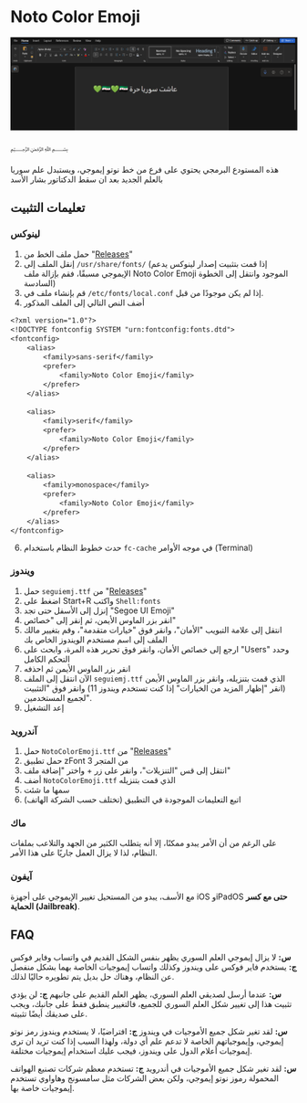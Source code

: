 # Noto Color Emoji
![Example Image](https://github.com/WhakEi/Noto-Color-Emoji/blob/main/images/noto.png)
<p align="center">

﷽

</p>

هذه المستودع البرمجي يحتوي على فرع من خط نوتو إيموجي، ويستبدل علم سوريا بالعلم الجديد بعد ان سقط الدكتاتور بشار الأسد

## تعليمات التثبيت
### لينوكس

1. حمل ملف الخط من "[Releases](https://github.com/WhakEi/Noto-Color-Emoji/releases/tag/Main)"
2. إنقل الملف إلى `/usr/share/fonts/`
(إذا قمت بتثبيت إصدار لينوكس يدعم الإيموجي مسبقًا، فقم بإزالة ملف Noto Color Emoji الموجود وانتقل إلى الخطوة السادسة)
4. قم بإنشاء ملف في `/etc/fonts/local.conf` إذا لم يكن موجودًا من قبل.
5. أضف النص التالي إلى الملف المذكور
```
<?xml version="1.0"?>
<!DOCTYPE fontconfig SYSTEM "urn:fontconfig:fonts.dtd">
<fontconfig>
    <alias>
        <family>sans-serif</family>
        <prefer>
            <family>Noto Color Emoji</family>
        </prefer>
    </alias>

    <alias>
        <family>serif</family>
        <prefer>
            <family>Noto Color Emoji</family>
        </prefer>
    </alias>

    <alias>
        <family>monospace</family>
        <prefer>
            <family>Noto Color Emoji</family>
        </prefer>
    </alias>
</fontconfig>
```
6. حدث خطوط النظام باستخدام `fc-cache` في موجه الأوامر (Terminal)

### ويندوز
1. حمل `seguiemj.ttf` من "[Releases](https://github.com/WhakEi/Noto-Color-Emoji/releases/tag/Main)"
2. اضغط على Start+R واكتب `Shell:fonts`
3. إنزل إلى الأسفل حتى تجد "Segoe UI Emoji"
4. انقر بزر الماوس الأيمن، ثم إنقر إلى "خصائص"
5. انتقل إلى علامة التبويب "الأمان"، وانقر فوق "خيارات متقدمة"، وقم بتغيير مالك الملف إلى اسم مستخدم الويندوز الخاص بك
6. ارجع إلى خصائص الأمان، وانقر فوق تحرير هذه المرة، وابحث على "Users" وحدد التحكم الكامل
7. انقر بزر الماوس الأيمن ثم احذفه
8. الآن انتقل إلى الملف `seguiemj.ttf` الذي قمت بتنزيله، وانقر بزر الماوس الأيمن (انقر "إظهار المزيد من الخيارات" إذا كنت تستخدم ويندوز 11) وانقر فوق "التثبيت لجميع المستخدمين".
9. إعد التشغيل

### آندرويد
1. حمل `NotoColorEmoji.ttf` من "[Releases](https://github.com/WhakEi/Noto-Color-Emoji/releases/tag/Main)"
2. حمل تطبيق zFont 3 من المتجر
3. انتقل إلى قس "التنزيلات"، وانقر على زر + واختر "إضافة ملف"
4. أضف `NotoColorEmoji.ttf` الذي قمت بتنزيله
5. سمها ما شئت
6. اتبع التعليمات الموجودة في التطبيق (تختلف حسب الشركة الهاتف)

### ماك
على الرغم من أن الأمر يبدو ممكنًا، إلا أنه يتطلب الكثير من الجهد والتلاعب بملفات النظام، لذا لا يزال العمل جاريًا على هذا الأمر.

### آيفون
مع الأسف، يبدو من المستحيل تغيير الإيموجي على أجهزة iOS وiPadOS **حتى مع كسر الحماية (Jailbreak)**.

## FAQ
**س:** لا يزال إيموجي العلم السوري يظهر بنفس الشكل القديم في واتساب وفاير فوكس
**ج:** يستخدم فاير فوكس على ويندوز وكذلك واتساب إيموجيات الخاصة بهما بشكل منفصل عن النظام، وهناك حل بديل يتم تطويره حاليًا لذلك.

**س:** عندما أرسل لصديقي العلم السوري، يظهر العلم القديم على جانبهم
**ج:** لن يؤدي تثبيت هذا إلى تغيير شكل العلم السوري للجميع، فالتغيير ينطبق فقط على جانبك، ويجب على صديقك أيضًا تثبيته.

**س:** لقد تغير شكل جميع الأموجيات في ويندوز
**ج:** افتراضيًا، لا يستخدم ويندوز رمز نوتو إيموجي، وإيموجياتهم الخاصة لا تدعم علم أي دولة، ولهذا السبب إذا كنت تريد ان ترى إيموجيات أعلام الدول على ويندوز، فيجب عليك استخدام إيموجيات مختلفة.

**س:** لقد تغير شكل جميع الأموجيات في أندرويد
**ج:** تستخدم معظم شركات تصنيع الهواتف المحمولة رموز نوتو إيموجي، ولكن بعض الشركات مثل سامسونج وهاواوي تستخدم إيموجيات خاصة بها.

